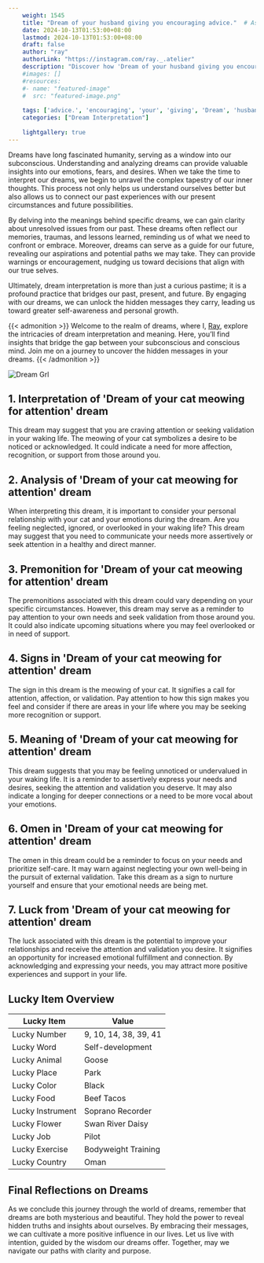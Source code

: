 ```yaml
---
    weight: 1545
    title: "Dream of your husband giving you encouraging advice."  # Assuming 'title' column exists
    date: 2024-10-13T01:53:00+08:00
    lastmod: 2024-10-13T01:53:00+08:00
    draft: false
    author: "ray"
    authorLink: "https://instagram.com/ray._.atelier"
    description: "Discover how 'Dream of your husband giving you encouraging advice.' can interpret your future and uncover its significant meanings in your life."
    #images: []
    #resources:
    #- name: "featured-image"
    #  src: "featured-image.png"
    
    tags: ['advice.', 'encouraging', 'your', 'giving', 'Dream', 'husband', 'of', 'you']
    categories: ["Dream Interpretation"]
    
    lightgallery: true
---
```

    
Dreams have long fascinated humanity, serving as a window into our subconscious. Understanding and analyzing dreams can provide valuable insights into our emotions, fears, and desires. When we take the time to interpret our dreams, we begin to unravel the complex tapestry of our inner thoughts. This process not only helps us understand ourselves better but also allows us to connect our past experiences with our present circumstances and future possibilities.

By delving into the meanings behind specific dreams, we can gain clarity about unresolved issues from our past. These dreams often reflect our memories, traumas, and lessons learned, reminding us of what we need to confront or embrace. Moreover, dreams can serve as a guide for our future, revealing our aspirations and potential paths we may take. They can provide warnings or encouragement, nudging us toward decisions that align with our true selves.

Ultimately, dream interpretation is more than just a curious pastime; it is a profound practice that bridges our past, present, and future. By engaging with our dreams, we can unlock the hidden messages they carry, leading us toward greater self-awareness and personal growth.

{{< admonition >}}
Welcome to the realm of dreams, where I, [Ray](https://instagram.com/ray._.atelier), explore the intricacies of dream interpretation and meaning. Here, you’ll find insights that bridge the gap between your subconscious and conscious mind. Join me on a journey to uncover the hidden messages in your dreams.
{{< /admonition >}}

![Dream Grl](https://cdn.pixabay.com/photo/2017/11/02/03/35/gothic-2910057_1280.jpg "Dream Grl")

## 1. Interpretation of 'Dream of your cat meowing for attention' dream
 This dream may suggest that you are craving attention or seeking validation in your waking life. The meowing of your cat symbolizes a desire to be noticed or acknowledged. It could indicate a need for more affection, recognition, or support from those around you.

## 2. Analysis of 'Dream of your cat meowing for attention' dream
 When interpreting this dream, it is important to consider your personal relationship with your cat and your emotions during the dream. Are you feeling neglected, ignored, or overlooked in your waking life? This dream may suggest that you need to communicate your needs more assertively or seek attention in a healthy and direct manner.

## 3. Premonition for 'Dream of your cat meowing for attention' dream
 The premonitions associated with this dream could vary depending on your specific circumstances. However, this dream may serve as a reminder to pay attention to your own needs and seek validation from those around you. It could also indicate upcoming situations where you may feel overlooked or in need of support.

## 4. Signs in 'Dream of your cat meowing for attention' dream
 The sign in this dream is the meowing of your cat. It signifies a call for attention, affection, or validation. Pay attention to how this sign makes you feel and consider if there are areas in your life where you may be seeking more recognition or support.

## 5. Meaning of 'Dream of your cat meowing for attention' dream
 This dream suggests that you may be feeling unnoticed or undervalued in your waking life. It is a reminder to assertively express your needs and desires, seeking the attention and validation you deserve. It may also indicate a longing for deeper connections or a need to be more vocal about your emotions.

## 6. Omen in 'Dream of your cat meowing for attention' dream
 The omen in this dream could be a reminder to focus on your needs and prioritize self-care. It may warn against neglecting your own well-being in the pursuit of external validation. Take this dream as a sign to nurture yourself and ensure that your emotional needs are being met.

## 7. Luck from 'Dream of your cat meowing for attention' dream
 The luck associated with this dream is the potential to improve your relationships and receive the attention and validation you desire. It signifies an opportunity for increased emotional fulfillment and connection. By acknowledging and expressing your needs, you may attract more positive experiences and support in your life.

## Lucky Item Overview
| Lucky Item          | Value              |
|---------------|--------------------|
| Lucky Number        | 9, 10, 14, 38, 39, 41  |
| Lucky Word          | Self-development |
| Lucky Animal        | Goose |
| Lucky Place         | Park     |
| Lucky Color         | Black     |
| Lucky Food          | Beef Tacos      |
| Lucky Instrument    | Soprano Recorder |
| Lucky Flower        | Swan River Daisy    |
| Lucky Job           | Pilot       |
| Lucky Exercise      | Bodyweight Training  |
| Lucky Country       | Oman    |


##  Final Reflections on Dreams

As we conclude this journey through the world of dreams, remember that dreams are both mysterious and beautiful. They hold the power to reveal hidden truths and insights about ourselves. By embracing their messages, we can cultivate a more positive influence in our lives. Let us live with intention, guided by the wisdom our dreams offer. Together, may we navigate our paths with clarity and purpose.

